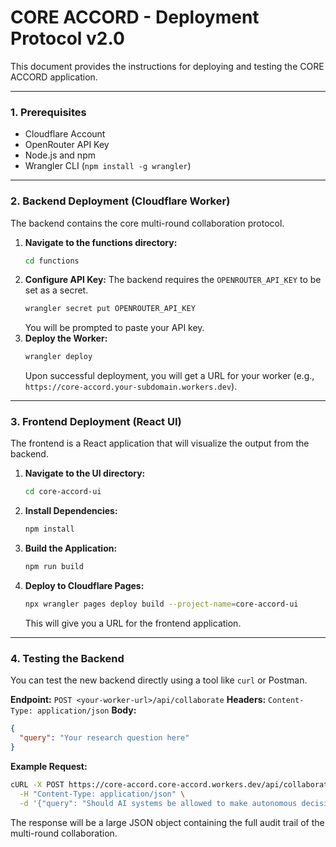 # CORE ACCORD - Deployment Protocol v2.0

This document provides the instructions for deploying and testing the CORE ACCORD application.

---

### 1. Prerequisites

*   Cloudflare Account
*   OpenRouter API Key
*   Node.js and npm
*   Wrangler CLI (`npm install -g wrangler`)

---

### 2. Backend Deployment (Cloudflare Worker)

The backend contains the core multi-round collaboration protocol.

1.  **Navigate to the functions directory:**
    ```bash
    cd functions
    ```
2.  **Configure API Key:** The backend requires the `OPENROUTER_API_KEY` to be set as a secret.
    ```bash
    wrangler secret put OPENROUTER_API_KEY
    ```
    You will be prompted to paste your API key.
3.  **Deploy the Worker:**
    ```bash
    wrangler deploy
    ```
    Upon successful deployment, you will get a URL for your worker (e.g., `https://core-accord.your-subdomain.workers.dev`).

---

### 3. Frontend Deployment (React UI)

The frontend is a React application that will visualize the output from the backend.

1.  **Navigate to the UI directory:**
    ```bash
    cd core-accord-ui
    ```
2.  **Install Dependencies:**
    ```bash
    npm install
    ```
3.  **Build the Application:**
    ```bash
    npm run build
    ```
4.  **Deploy to Cloudflare Pages:**
    ```bash
    npx wrangler pages deploy build --project-name=core-accord-ui
    ```
    This will give you a URL for the frontend application.

---

### 4. Testing the Backend

You can test the new backend directly using a tool like `curl` or Postman.

**Endpoint:** `POST <your-worker-url>/api/collaborate`
**Headers:** `Content-Type: application/json`
**Body:**
```json
{
  "query": "Your research question here"
}
```

**Example Request:**
```bash
cURL -X POST https://core-accord.core-accord.workers.dev/api/collaborate \
  -H "Content-Type: application/json" \
  -d '{"query": "Should AI systems be allowed to make autonomous decisions in healthcare without human oversight?"}'
```

The response will be a large JSON object containing the full audit trail of the multi-round collaboration.
